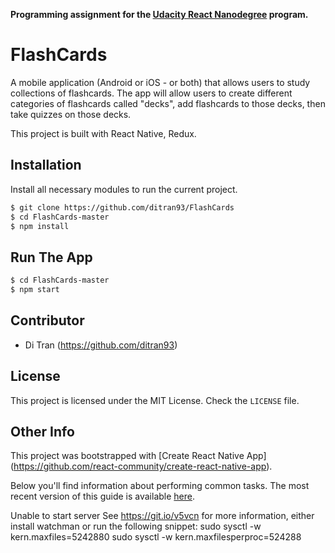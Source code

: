 
**Programming assignment for the [Udacity React Nanodegree](https://www.udacity.com/course/react-nanodegree--nd019) program.**
# FlashCards
A mobile application (Android or iOS - or both) that allows users to study collections of flashcards. The app will allow users to create different categories of flashcards called "decks", add flashcards to those decks, then take quizzes on those decks.

This project is built with React Native, Redux.


## Installation

Install all necessary modules to run the current project.

```bash
$ git clone https://github.com/ditran93/FlashCards
$ cd FlashCards-master
$ npm install
```

## Run The App

```bash
$ cd FlashCards-master
$ npm start
```

## Contributor

* Di Tran (https://github.com/ditran93)


## License

This project is licensed under the MIT License. Check the `LICENSE` file.

## Other Info
This project was bootstrapped with [Create React Native App]
(https://github.com/react-community/create-react-native-app).

Below you'll find information about performing common tasks. The most recent version of this guide is available [here](https://github.com/react-community/create-react-native-app/blob/master/react-native-scripts/template/README.md).

Unable to start server
See https://git.io/v5vcn for more information, either install watchman or run the following snippet:
  sudo sysctl -w kern.maxfiles=5242880
  sudo sysctl -w kern.maxfilesperproc=524288
